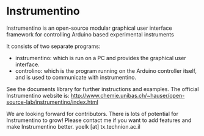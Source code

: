 Instrumentino
=============

Instrumentino is an open-source modular graphical user interface framework for controlling Arduino based experimental instruments

It consists of two separate programs:
- instrumentino: which is run on a PC and provides the graphical user interface.
- controlino:    which is the program running on the Arduino controller itself, and is used to communicate with instrumentino.

See the documents library for further instructions and examples.
The official Instrumentino website is: http://www.chemie.unibas.ch/~hauser/open-source-lab/instrumentino/index.html

We are looking forward for contributors. There is lots of potential for Instrumentino to grow!
Please contact me if you want to add features and make Instrumentino better.
yoelk [at] tx.technion.ac.il